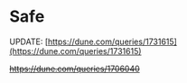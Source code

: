# Safe
UPDATE:
[https://dune.com/queries/1731615](https://dune.com/queries/1731615)

~~https://dune.com/queries/1706040~~

